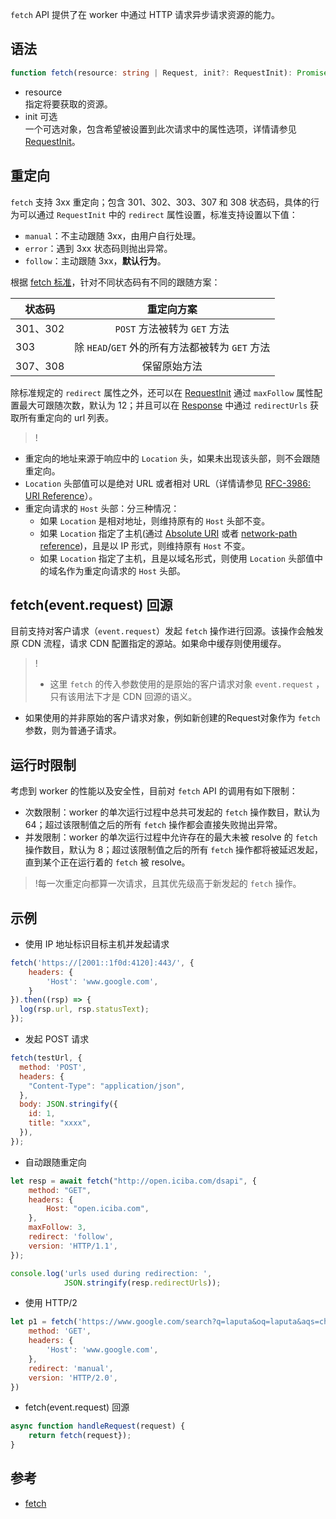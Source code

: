 `fetch` API 提供了在 worker 中通过 HTTP 请求异步请求资源的能力。

## 语法
```typescript
function fetch(resource: string | Request, init?: RequestInit): Promise<Response>
```
- resource<br>指定将要获取的资源。
- init 可选<br>一个可选对象，包含希望被设置到此次请求中的属性选项，详情请参见 [RequestInit](https://cloud.tencent.com/document/product/1552/81898)。

## 重定向

`fetch` 支持 3xx 重定向；包含 301、302、303、307 和 308 状态码，具体的行为可以通过 `RequestInit` 中的 `redirect` 属性设置，标准支持设置以下值：
- `manual`：不主动跟随 3xx，由用户自行处理。
- `error`：遇到 3xx 状态码则抛出异常。
- `follow`：主动跟随 3xx，**默认行为**。

根据 [fetch 标准](https://fetch.spec.whatwg.org/#http-redirect-fetch)，针对不同状态码有不同的跟随方案：

| 状态码     |               重定向方案                |
|---------|:----------------------------------:|
| 301、302 |       `POST` 方法被转为 `GET` 方法        |
| 303     | 除 `HEAD`/`GET` 外的所有方法都被转为 `GET` 方法 |
| 307、308 |               保留原始方法               |

除标准规定的 `redirect` 属性之外，还可以在 [RequestInit](https://cloud.tencent.com/document/product/1552/81898) 通过 `maxFollow` 属性配置最大可跟随次数，默认为 12；并且可以在 [Response](https://cloud.tencent.com/document/product/1552/81901) 中通过 `redirectUrls` 获取所有重定向的 url 列表。
>!
- 重定向的地址来源于响应中的 `Location` 头，如果未出现该头部，则不会跟随重定向。
- `Location` 头部值可以是绝对 URL 或者相对 URL（详情请参见 [RFC-3986: URI Reference](https://www.rfc-editor.org/rfc/rfc3986#section-4.1)）。
- 重定向请求的 `Host` 头部：分三种情况：
  - 如果 `Location` 是相对地址，则维持原有的 `Host` 头部不变。
  - 如果 `Location` 指定了主机(通过 [Absolute URI](https://www.rfc-editor.org/rfc/rfc3986#section-4.2) 或者 [network-path reference](https://www.rfc-editor.org/rfc/rfc3986#section-4.2))，且是以 IP 形式，则维持原有 `Host` 不变。
  - 如果 `Location` 指定了主机，且是以域名形式，则使用 `Location` 头部值中的域名作为重定向请求的 `Host` 头部。

## fetch(event.request) 回源
目前支持对客户请求（`event.request`）发起 `fetch` 操作进行回源。该操作会触发原 CDN 流程，请求 CDN 配置指定的源站。如果命中缓存则使用缓存。
>!
>- 这里 `fetch` 的传入参数使用的是原始的客户请求对象 `event.request` ，只有该用法下才是 CDN 回源的语义。
- 如果使用的并非原始的客户请求对象，例如新创建的Request对象作为 `fetch` 参数，则为普通子请求。

## 运行时限制
考虑到 worker 的性能以及安全性，目前对 `fetch` API 的调用有如下限制：
- 次数限制：worker 的单次运行过程中总共可发起的 `fetch` 操作数目，默认为 64；超过该限制值之后的所有 `fetch` 操作都会直接失败抛出异常。
- 并发限制：worker 的单次运行过程中允许存在的最大未被 resolve 的 `fetch` 操作数目，默认为 8；超过该限制值之后的所有 `fetch` 操作都将被延迟发起，直到某个正在运行着的 `fetch` 被 resolve。

>!每一次重定向都算一次请求，且其优先级高于新发起的 `fetch` 操作。

## 示例
- 使用 IP 地址标识目标主机并发起请求
```js
fetch('https://[2001::1f0d:4120]:443/', {
    headers: {
        'Host': 'www.google.com',
    }
}).then((rsp) => {
  log(rsp.url, rsp.statusText);
});
```

- 发起 POST 请求
```js
fetch(testUrl, {
  method: 'POST',
  headers: {
    "Content-Type": "application/json",
  },
  body: JSON.stringify({
    id: 1,
    title: "xxxx",
  }),
});
```

- 自动跟随重定向
```js
let resp = await fetch("http://open.iciba.com/dsapi", {
    method: "GET",
    headers: {
        Host: "open.iciba.com",
    },
    maxFollow: 3,
    redirect: 'follow',
    version: 'HTTP/1.1',
});

console.log('urls used during redirection: ',
            JSON.stringify(resp.redirectUrls));
```

- 使用 HTTP/2
```js
let p1 = fetch('https://www.google.com/search?q=laputa&oq=laputa&aqs=chrome.0.69i59j69i60l6j69i65.2348j0j1&sourceid=chrome&ie=UTF-8', {
    method: 'GET',
    headers: {
        'Host': 'www.google.com',
    },
    redirect: 'manual',
    version: 'HTTP/2.0',
})
```

- fetch(event.request) 回源
```js
async function handleRequest(request) {
    return fetch(request});
}
```

## 参考
* [fetch](https://developer.mozilla.org/en-US/docs/Web/API/fetch)
